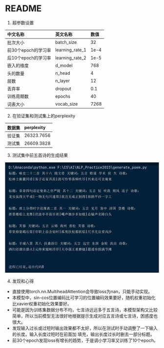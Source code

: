 # README

1. 超参数设置

| 中文名称            | 英文名称        | 数值 |
| :------------------ | :-------------- | :--- |
| 批次大小            | batch_size      | 32   |
| 前30个epoch的学习率 | learning_rate_1 | 1e-4 |
| 后10个epoch的学习率 | learning_rate_2 | 1e-5 |
| 嵌入的维度          | d_model         | 768  |
| 头的数量            | n_head          | 4    |
| 层数                | n_layer         | 12   |
| 丢弃率              | dropout         | 0.1  |
| 训练周期数          | epochs          | 40   |
| 词表大小            | vocab_size      | 7268 |

2. 在验证集和测试集上的perplexity

| 数据集 | perplexity |
| :----- | :--------- |
| 验证集 | 26323.7656 |
| 测试集 | 26609.3828 |

3. 测试集中前五首诗的生成结果

![测试集中前五首诗的生成结果](./result.png)

4. 发现和心得

- 直接使用torch.nn.MultiheadAttention会导致loss为nan，只能手动实现。
- 本模型中，sin-cos位置编码比可学习的位置编码效果要好，随机权重初始化比xavier权重初始化效果要好。
- 可能是因为训练集数据分布不均，七言诗远远多于五言诗，本模型架构又比较简单，所以当前模型无法很好地根据提示生成对应五言诗或七言诗，困惑度也很大。
- 发现输入过长或过短时输出效果都不太好，所以在测试时手动调整了一下输入的长度。输入长度过短时在前面加 <bos>填充，输出长度过长时删去一部分标题。
- 前30个epoch发现loss有增长的趋势，于是调小学习率又训练了10个epoch。

